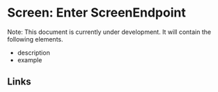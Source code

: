 # Screen: Enter ScreenEndpoint

Note: This document is currently under development. It will contain the following elements.

- description
- example

## Links

